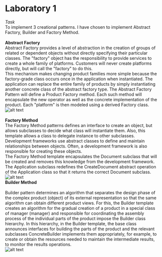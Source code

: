 # Laboratory 1
*Task* <br>
To implement 3 creational patterns. I have chosen to implement Abstract Factory, Builder and Factory Method. <br><br>
**Abstract Factory** <br>
Abstract Factory provides a level of abstraction in the creation of groups of related or dependent objects without directly specifying their particular classes. The "factory" object has the responsibility to provide services to create a whole family of platforms. Customers will never create platforms directly, but will call the "factory" to do this. <br>
This mechanism makes changing product families more simple because the factory-grade class occurs once in the application when instantiated. The application can replace the entire family of products by simply instantiating another concrete class of the abstract factory type.
The Abstract Factory Pattern will define a Product Factory method. Each such method will encapsulate the new operator as well as the concrete implementation of the product. Each "platform" is then modeled using a derived Factory class. <br>
![alt text]("https://github.com/Tolea86/IPP-Labs/blob/master/Lab%201/screen/AbstractFactory.JPG") <br><br>
**Factory Method** <br>
The Factory Method patterns defines an interface to create an object, but allows subclasses to decide what class will instantiate them. Also, this template allows a class to delegate instance to other subclasses. <br>
Development frameworks use abstract classes to define and maintain relationships between objects. Often, a development framework is also responsible for creating these objects. <br>
The Factory Method template encapsulates the Document subclass that will be created and removes this knowledge from the development framework. The Application subclass redefines the CreateDocument abstract operation of the Application class so that it returns the correct Document subclass. <br>
![alt text]("https://github.com/Tolea86/IPP-Labs/blob/master/Lab%201/screen/FactoryMethod.JPG") <br>
**Builder Method** <br><br>
Builder pattern determines an algorithm that separates the design phase of the complex product (object) of its external representation so that the same algorithm can obtain different product views. For this, the Builder template creates an algorithm for the gradual creation of a product in a special class of manager (manager) and responsible for coordinating the assembly process of the individual parts of the product impose the Builder class hierarchy. In this hierarchy, in the Builder template, the base class announces interfaces for building the parts of the product and the relevant subclasses ConcreteBuilder implements them appropriately, for example, to create or obtain the resources needed to maintain the intermediate results, to monitor the results operations. <br>
![alt text]("https://github.com/Tolea86/IPP-Labs/blob/master/Lab%201/screen/Builder.JPG") 


